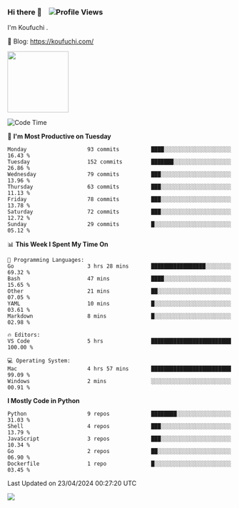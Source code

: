 ### Hi there 👋 &nbsp;&nbsp; ![Profile Views](https://komarev.com/ghpvc/?username=Koufuchi&base=200)

I'm Koufuchi . 

📔 Blog: <https://koufuchi.com/>

<img align="" height="137px" src="https://github-readme-stats-seven-nu-30.vercel.app/api?username=Koufuchi&hide=issues,contribs&show_icons=true&line_height=21&theme=radical&locale=en" />
<!-- <img align="" height="137px" src="https://github-readme-stats-seven-nu-30.vercel.app/api/top-langs/?username=Koufuchi&layout=compact&hide=blade,html,css,pug,scss&theme=radical&locale=en" /> -->

<!--START_SECTION:waka-->
![Code Time](http://img.shields.io/badge/Code%20Time-537%20hrs%2017%20mins-blue)

📅 **I'm Most Productive on Tuesday** 

```text
Monday                   93 commits          ████░░░░░░░░░░░░░░░░░░░░░   16.43 % 
Tuesday                  152 commits         ███████░░░░░░░░░░░░░░░░░░   26.86 % 
Wednesday                79 commits          ███░░░░░░░░░░░░░░░░░░░░░░   13.96 % 
Thursday                 63 commits          ███░░░░░░░░░░░░░░░░░░░░░░   11.13 % 
Friday                   78 commits          ███░░░░░░░░░░░░░░░░░░░░░░   13.78 % 
Saturday                 72 commits          ███░░░░░░░░░░░░░░░░░░░░░░   12.72 % 
Sunday                   29 commits          █░░░░░░░░░░░░░░░░░░░░░░░░   05.12 % 
```


📊 **This Week I Spent My Time On** 

```text
💬 Programming Languages: 
Go                       3 hrs 28 mins       █████████████████░░░░░░░░   69.32 % 
Bash                     47 mins             ████░░░░░░░░░░░░░░░░░░░░░   15.65 % 
Other                    21 mins             ██░░░░░░░░░░░░░░░░░░░░░░░   07.05 % 
YAML                     10 mins             █░░░░░░░░░░░░░░░░░░░░░░░░   03.61 % 
Markdown                 8 mins              █░░░░░░░░░░░░░░░░░░░░░░░░   02.98 % 

🔥 Editors: 
VS Code                  5 hrs               █████████████████████████   100.00 % 

💻 Operating System: 
Mac                      4 hrs 57 mins       █████████████████████████   99.09 % 
Windows                  2 mins              ░░░░░░░░░░░░░░░░░░░░░░░░░   00.91 % 
```

**I Mostly Code in Python** 

```text
Python                   9 repos             ████████░░░░░░░░░░░░░░░░░   31.03 % 
Shell                    4 repos             ███░░░░░░░░░░░░░░░░░░░░░░   13.79 % 
JavaScript               3 repos             ███░░░░░░░░░░░░░░░░░░░░░░   10.34 % 
Go                       2 repos             ██░░░░░░░░░░░░░░░░░░░░░░░   06.90 % 
Dockerfile               1 repo              █░░░░░░░░░░░░░░░░░░░░░░░░   03.45 % 
```




 Last Updated on 23/04/2024 00:27:20 UTC
<!--END_SECTION:waka-->

![](https://hit.yhype.me/github/profile?user_id=46078832)
